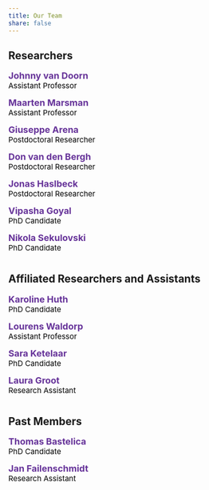 ```yaml
---
title: Our Team
share: false
---
```


<style>
.team-member {
  margin: 0 0 14px 0;
  padding: 0;
}
.team-name {
  font-size: 18px;
  color: RebeccaPurple;
  font-weight: bold;
}
.team-name a {
  color: RebeccaPurple !important;
  text-decoration: none;
}
.team-role {
  font-size: 15px;
  color: black;
}
</style>

<h2>Researchers</h2>

<p class="team-member">
  <span class="team-name">
    <a href="https://cran.r-project.org/package=easybgm">Johnny van Doorn</a>
  </span><br/>
  <span class="team-role">Assistant Professor</span>
</p>

<p class="team-member">
  <span class="team-name">
    <a href="https://cran.r-project.org/package=easybgm">Maarten Marsman</a>
  </span><br/>
  <span class="team-role">Assistant Professor</span>
</p>

<p class="team-member">
  <span class="team-name">
    <a href="https://cran.r-project.org/package=easybgm">Giuseppe Arena</a>
  </span><br/>
  <span class="team-role">Postdoctoral Researcher</span>
</p>

<p class="team-member">
  <span class="team-name">
    <a href="https://cran.r-project.org/package=easybgm">Don van den Bergh</a>
  </span><br/>
  <span class="team-role">Postdoctoral Researcher</span>
</p>

<p class="team-member">
  <span class="team-name">
    <a href="https://cran.r-project.org/package=easybgm">Jonas Haslbeck</a>
  </span><br/>
  <span class="team-role">Postdoctoral Researcher</span>
</p>

<p class="team-member">
  <span class="team-name">
    <a href="https://cran.r-project.org/package=easybgm">Vipasha Goyal</a>
  </span><br/>
  <span class="team-role">PhD Candidate</span>
</p>

<p class="team-member">
  <span class="team-name">
    <a href="https://cran.r-project.org/package=easybgm">Nikola Sekulovski</a>
  </span><br/>
  <span class="team-role">PhD Candidate</span>
</p>

<h2 style="margin-top:40px;">Affiliated Researchers and Assistants</h2>

<p class="team-member">
  <span class="team-name">
    <a href="https://cran.r-project.org/package=easybgm">Karoline Huth</a>
  </span><br/>
  <span class="team-role">PhD Candidate</span>
</p>

<p class="team-member">
  <span class="team-name">
    <a href="https://cran.r-project.org/package=easybgm">Lourens Waldorp</a>
  </span><br/>
  <span class="team-role">Assistant Professor</span>
</p>

<p class="team-member">
  <span class="team-name">
    <a href="https://cran.r-project.org/package=easybgm">Sara Ketelaar</a>
  </span><br/>
  <span class="team-role">PhD Candidate</span>
</p>

<p class="team-member">
  <span class="team-name">
    <a href="https://cran.r-project.org/package=easybgm">Laura Groot</a>
  </span><br/>
  <span class="team-role">Research Assistant</span>
</p>

<h2 style="margin-top:40px;">Past Members</h2>

<p class="team-member">
  <span class="team-name">
    <a href="https://cran.r-project.org/package=easybgm">Thomas Bastelica</a>
  </span><br/>
  <span class="team-role">PhD Candidate</span>
</p>

<p class="team-member">
  <span class="team-name">
    <a href="https://cran.r-project.org/package=easybgm">Jan Failenschmidt</a>
  </span><br/>
  <span class="team-role">Research Assistant</span>
</p>

<p class="team-member">
  <span class="team-name">
    <a href="https://cran.r
